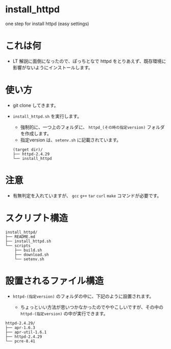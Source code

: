 # install_httpd
one step for install httpd (easy settings)

# これは何

* LT 解説に面倒になったので、ぽっちとなで httpd をとりあえず、既存環境に影響がないようにインストールします。

# 使い方

* git clone してきます。

* `install_httpd.sh` を実行します。

    * 強制的に、一つ上のフォルダに、 `httpd_(その時の指定version)` フォルダを作成します。
    * 指定version は、`setenv.sh` に記載されています。
    ```
    (target dir)/
    ├── httpd-2.4.29
    └── install_httpd
    ```
# 注意

* 有無判定を入れていますが、 `gcc` `g++` `tar` `curl` `make` コマンドが必要です。

# スクリプト構造

```
install_httpd/
├── README.md
├── install_httpd.sh
└── scripts
    ├── build.sh
    ├── download.sh
    └── setenv.sh
```

# 設置されるファイル構造

* `httpd-(指定version)` のフォルダの中に、下記のように設置されます。

    * ちょっといい方法が思いつかなかったのでややこしいですが、その中の `httpd-(指定version)` の中が実行できます。

```
httpd-2.4.29/
├── apr-1.6.3
├── apr-util-1.6.1
├── httpd-2.4.29
└── pcre-8.41
```
